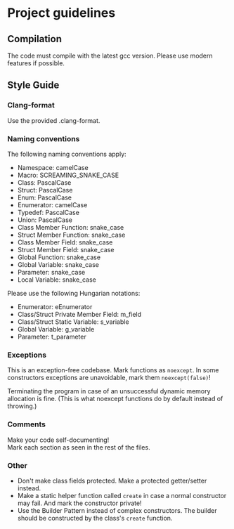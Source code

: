 # Project guidelines

## Compilation

The code must compile with the latest gcc version.
Please use modern features if possible.

## Style Guide

### Clang-format

Use the provided .clang-format.

### Naming conventions

The following naming conventions apply:

- Namespace: camelCase
- Macro: SCREAMING_SNAKE_CASE
- Class: PascalCase
- Struct: PascalCase
- Enum: PascalCase
- Enumerator: camelCase
- Typedef: PascalCase
- Union: PascalCase
- Class Member Function: snake_case
- Struct Member Function: snake_case
- Class Member Field: snake_case
- Struct Member Field: snake_case
- Global Function: snake_case
- Global Variable: snake_case
- Parameter: snake_case
- Local Variable: snake_case

Please use the following Hungarian notations:

- Enumerator: eEnumerator
- Class/Struct Private Member Field: m_field
- Class/Struct Static Variable: s_variable
- Global Variable: g_variable
- Parameter: t_parameter

### Exceptions

This is an exception-free codebase. Mark functions as `noexcept`.
In some constructors exceptions are unavoidable, mark them `noexcept(false)`!

Terminating the program in case of an unsuccessful dynamic memory allocation is fine.
(This is what noexcept functions do by default instead of throwing.)

### Comments

Make your code self-documenting!  
Mark each section as seen in the rest of the files.

### Other

- Don't make class fields protected. Make a protected getter/setter instead.
- Make a static helper function called `create` in case a normal constructor may fail.
  And mark the constructor private!
- Use the Builder Pattern instead of complex constructors.
  The builder should be constructed by the class's `create` function.
